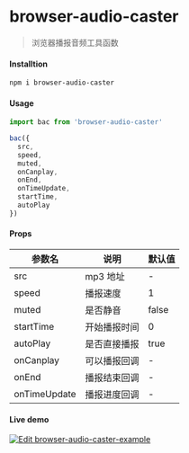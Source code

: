 # browser-audio-caster

> 浏览器播报音频工具函数

#### Installtion

```bash
npm i browser-audio-caster
```

#### Usage

```js
import bac from 'browser-audio-caster'

bac({
  src,
  speed,
  muted,
  onCanplay,
  onEnd,
  onTimeUpdate,
  startTime,
  autoPlay
})
```

#### Props

| 参数名       | 说明         | 默认值 |
| ------------ | ------------ | ------ |
| src          | mp3 地址     | -      |
| speed        | 播报速度     | 1      |
| muted        | 是否静音     | false  |
| startTime    | 开始播报时间 | 0      |
| autoPlay     | 是否直接播报 | true   |
| onCanplay    | 可以播报回调 | -      |
| onEnd        | 播报结束回调 | -      |
| onTimeUpdate | 播报进度回调 | -      |

#### Live demo

[![Edit browser-audio-caster-example](https://codesandbox.io/static/img/play-codesandbox.svg)](https://codesandbox.io/s/browser-broadcast-example-d3fq9u?fontsize=14&hidenavigation=1&theme=dark)
